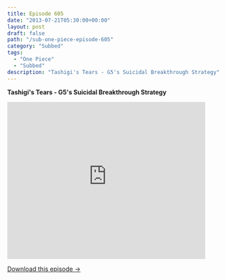 ```yaml
---
title: Episode 605
date: "2013-07-21T05:30:00+00:00"
layout: post
draft: false
path: "/sub-one-piece-episode-605"
category: "Subbed"
tags:
  - "One Piece"
  - "Subbed"
description: "Tashigi's Tears - G5's Suicidal Breakthrough Strategy"
---
```


**Tashigi's Tears - G5's Suicidal Breakthrough Strategy**

<iframe width="640" height="360" src="https://www.rapidvideo.com/e/G6FRPFRXDN" frameborder="0" marginwidth=0 marginheight=0 scrolling=no allowfullscreen style="max-width:90%;"></iframe>

<a href="http://ouo.io/qs/eCodkFEQ?s=https://www.rapidvideo.com/d/G6FRPFRXDN" class="styled_a">Download this episode →</a>

